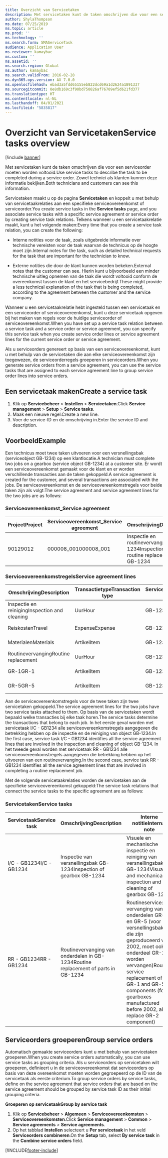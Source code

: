 ```yaml
---
title: Overzicht van Servicetaken
description: Met servicetaken kunt de taken omschrijven die voor een serviceorder moeten worden voltooid. Zowel technici als klanten kunnen deze informatie bekijken.
author: ShylaThompson
ms.date: 07/25/2019
ms.topic: article
ms.prod: ''
ms.technology: ''
ms.search.form: SMAServiceTask
audience: Application User
ms.reviewer: kamaybac
ms.custom: ''
ms.assetid: ''
ms.search.region: Global
ms.author: kamaybac
ms.search.validFrom: 2016-02-28
ms.dyn365.ops.version: AX 7.0.0
ms.openlocfilehash: ebad3a5fdd65155eb822dcd69a1d2624a1891337
ms.sourcegitcommit: 0e8db169c3f90bd750826af76709ef5d621fd377
ms.translationtype: HT
ms.contentlocale: nl-NL
ms.lasthandoff: 04/01/2021
ms.locfileid: "5835817"
---
```

# <a name="service-tasks-overview"></a><span data-ttu-id="1580c-104">Overzicht van Servicetaken</span><span class="sxs-lookup"><span data-stu-id="1580c-104">Service tasks overview</span></span>

[!include [banner](../includes/banner.md)]

<span data-ttu-id="1580c-105">Met servicetaken kunt de taken omschrijven die voor een serviceorder moeten worden voltooid.</span><span class="sxs-lookup"><span data-stu-id="1580c-105">Use service tasks to describe the task to be completed during a service order.</span></span>
<span data-ttu-id="1580c-106">Zowel technici als klanten kunnen deze informatie bekijken.</span><span class="sxs-lookup"><span data-stu-id="1580c-106">Both technicians and customers can see this information.</span></span>

<span data-ttu-id="1580c-107">Servicetaken maakt u op de pagina **Servicetaken** en koppelt u met behulp van servicetaakrelaties aan een specifieke serviceovereenkomst of serviceorder.</span><span class="sxs-lookup"><span data-stu-id="1580c-107">You create service tasks in the **Service tasks** page, and you associate service tasks with a specific service agreement or service order by creating service task relations.</span></span> <span data-ttu-id="1580c-108">Telkens wanneer u een servicetaakrelatie maakt, kunt u het volgende maken:</span><span class="sxs-lookup"><span data-stu-id="1580c-108">Every time that you create a service task relation, you can create the following:</span></span>

-  <span data-ttu-id="1580c-109">Interne notities voor de taak, zoals uitgebreide informatie over technische vereisten voor de taak waarvan de technicus op de hoogte moet zijn.</span><span class="sxs-lookup"><span data-stu-id="1580c-109">Internal notes for the task, such as detailed technical requests for the task that are important for the technician to know.</span></span>

-  <span data-ttu-id="1580c-110">Externe notities die door de klant kunnen worden bekeken.</span><span class="sxs-lookup"><span data-stu-id="1580c-110">External notes that the customer can see.</span></span> <span data-ttu-id="1580c-111">Hierin kunt u bijvoorbeeld een minder technische uitleg opnemen van de taak die wordt voltooid conform de overeenkomst tussen de klant en het servicebedrijf.</span><span class="sxs-lookup"><span data-stu-id="1580c-111">These might provide a less technical explanation of the task that is being completed, according to the agreement between the customer and the service company.</span></span>

<span data-ttu-id="1580c-112">Wanneer u een servicetaakrelatie hebt ingesteld tussen een servicetaak en een serviceorder of serviceovereenkomst, kunt u deze servicetaak opgeven bij het maken van regels voor de huidige serviceorder of serviceovereenkomst.</span><span class="sxs-lookup"><span data-stu-id="1580c-112">When you have set up a service task relation between a service task and a service order or service agreement, you can specify this service task when you create service order lines or service agreement lines for the current service order or service agreement.</span></span>

<span data-ttu-id="1580c-113">Als u serviceorders genereert op basis van een serviceovereenkomst, kunt u met behulp van de servicetaken die aan elke serviceovereenkomst zijn toegewezen, de serviceorderregels groeperen in serviceorders.</span><span class="sxs-lookup"><span data-stu-id="1580c-113">When you generate service orders from a service agreement, you can use the service tasks that are assigned to each service agreement line to group service order lines into service orders.</span></span>

## <a name="create-a-service-task"></a><span data-ttu-id="1580c-114">Een servicetaak maken</span><span class="sxs-lookup"><span data-stu-id="1580c-114">Create a service task</span></span>

1. <span data-ttu-id="1580c-115">Klik op **Servicebeheer** \> **Instellen** \> **Servicetaken**.</span><span class="sxs-lookup"><span data-stu-id="1580c-115">Click **Service management** \> **Setup** \> **Service tasks**.</span></span>
2. <span data-ttu-id="1580c-116">Maak een nieuwe regel.</span><span class="sxs-lookup"><span data-stu-id="1580c-116">Create a new line.</span></span>
3. <span data-ttu-id="1580c-117">Voer de service-ID en de omschrijving in.</span><span class="sxs-lookup"><span data-stu-id="1580c-117">Enter the service ID and description.</span></span>

## <a name="example"></a><span data-ttu-id="1580c-118">Voorbeeld</span><span class="sxs-lookup"><span data-stu-id="1580c-118">Example</span></span>

<span data-ttu-id="1580c-119">Een technicus moet twee taken uitvoeren voor een versnellingsbak (serviceobject GB-1234) op een klantlocatie.</span><span class="sxs-lookup"><span data-stu-id="1580c-119">A technician must complete two jobs on a gearbox (service object GB-1234) at a customer site.</span></span> <span data-ttu-id="1580c-120">Er wordt een serviceovereenkomst gemaakt voor de klant en er worden verschillende transacties aan de taken gekoppeld.</span><span class="sxs-lookup"><span data-stu-id="1580c-120">A service agreement is created for the customer, and several transactions are associated with the jobs.</span></span> <span data-ttu-id="1580c-121">De serviceovereenkomst en de serviceovereenkomstregels voor beide taken zijn als volgt:</span><span class="sxs-lookup"><span data-stu-id="1580c-121">The service agreement and service agreement lines for the two jobs are as follows:</span></span>

### <a name="service-agreement"></a><span data-ttu-id="1580c-122">Serviceovereenkomst_</span><span class="sxs-lookup"><span data-stu-id="1580c-122">Service agreement</span></span>

| <span data-ttu-id="1580c-123">Project</span><span class="sxs-lookup"><span data-stu-id="1580c-123">Project</span></span> | <span data-ttu-id="1580c-124">Serviceovereenkomst_</span><span class="sxs-lookup"><span data-stu-id="1580c-124">Service agreement</span></span> | <span data-ttu-id="1580c-125">Omschrijving</span><span class="sxs-lookup"><span data-stu-id="1580c-125">Description</span></span>                                  | <span data-ttu-id="1580c-126">Groep</span><span class="sxs-lookup"><span data-stu-id="1580c-126">Group</span></span>   |
|---------|-------------------|----------------------------------------------|---------|
| <span data-ttu-id="1580c-127">9012</span><span class="sxs-lookup"><span data-stu-id="1580c-127">9012</span></span>    | <span data-ttu-id="1580c-128">000008\_001</span><span class="sxs-lookup"><span data-stu-id="1580c-128">000008\_001</span></span>       | <span data-ttu-id="1580c-129">Inspectie en routinevervanging - GB – 1234</span><span class="sxs-lookup"><span data-stu-id="1580c-129">Inspection and routine replacement – GB-1234</span></span> | <span data-ttu-id="1580c-130">Premie</span><span class="sxs-lookup"><span data-stu-id="1580c-130">Premium</span></span> |

### <a name="service-agreement-lines"></a><span data-ttu-id="1580c-131">Serviceovereenkomstregels</span><span class="sxs-lookup"><span data-stu-id="1580c-131">Service agreement lines</span></span>

| <span data-ttu-id="1580c-132">Omschrijving</span><span class="sxs-lookup"><span data-stu-id="1580c-132">Description</span></span>             | <span data-ttu-id="1580c-133">Transactietype</span><span class="sxs-lookup"><span data-stu-id="1580c-133">Transaction type</span></span> | <span data-ttu-id="1580c-134">Serviceobject</span><span class="sxs-lookup"><span data-stu-id="1580c-134">Service object</span></span> | <span data-ttu-id="1580c-135">Servicetaak</span><span class="sxs-lookup"><span data-stu-id="1580c-135">Service task</span></span> |
|-------------------------|------------------|----------------|--------------|
| <span data-ttu-id="1580c-136">Inspectie en reiniging</span><span class="sxs-lookup"><span data-stu-id="1580c-136">Inspection and cleaning</span></span> | <span data-ttu-id="1580c-137">Uur</span><span class="sxs-lookup"><span data-stu-id="1580c-137">Hour</span></span>             | <span data-ttu-id="1580c-138">GB-1234</span><span class="sxs-lookup"><span data-stu-id="1580c-138">GB-1234</span></span>        | <span data-ttu-id="1580c-139">I/C - GB1234</span><span class="sxs-lookup"><span data-stu-id="1580c-139">I/C - GB1234</span></span> |
| <span data-ttu-id="1580c-140">Reiskosten</span><span class="sxs-lookup"><span data-stu-id="1580c-140">Travel</span></span>                  | <span data-ttu-id="1580c-141">Expense</span><span class="sxs-lookup"><span data-stu-id="1580c-141">Expense</span></span>          | <span data-ttu-id="1580c-142">GB-1234</span><span class="sxs-lookup"><span data-stu-id="1580c-142">GB-1234</span></span>        | <span data-ttu-id="1580c-143">I/C - GB1234</span><span class="sxs-lookup"><span data-stu-id="1580c-143">I/C - GB1234</span></span> |
| <span data-ttu-id="1580c-144">Materialen</span><span class="sxs-lookup"><span data-stu-id="1580c-144">Materials</span></span>               | <span data-ttu-id="1580c-145">Artikel</span><span class="sxs-lookup"><span data-stu-id="1580c-145">Item</span></span>             | <span data-ttu-id="1580c-146">GB-1234</span><span class="sxs-lookup"><span data-stu-id="1580c-146">GB-1234</span></span>        | <span data-ttu-id="1580c-147">I/C - GB1234</span><span class="sxs-lookup"><span data-stu-id="1580c-147">I/C - GB1234</span></span> |
| <span data-ttu-id="1580c-148">Routinevervanging</span><span class="sxs-lookup"><span data-stu-id="1580c-148">Routine replacement</span></span>     | <span data-ttu-id="1580c-149">Uur</span><span class="sxs-lookup"><span data-stu-id="1580c-149">Hour</span></span>             | <span data-ttu-id="1580c-150">GB-1234</span><span class="sxs-lookup"><span data-stu-id="1580c-150">GB-1234</span></span>        | <span data-ttu-id="1580c-151">RR - GB1234</span><span class="sxs-lookup"><span data-stu-id="1580c-151">RR - GB1234</span></span>  |
| <span data-ttu-id="1580c-152">GR-1</span><span class="sxs-lookup"><span data-stu-id="1580c-152">GR-1</span></span>                    | <span data-ttu-id="1580c-153">Artikel</span><span class="sxs-lookup"><span data-stu-id="1580c-153">Item</span></span>             | <span data-ttu-id="1580c-154">GB-1234</span><span class="sxs-lookup"><span data-stu-id="1580c-154">GB-1234</span></span>        | <span data-ttu-id="1580c-155">RR - GB1234</span><span class="sxs-lookup"><span data-stu-id="1580c-155">RR - GB1234</span></span>  |
| <span data-ttu-id="1580c-156">GR-5</span><span class="sxs-lookup"><span data-stu-id="1580c-156">GR-5</span></span>                    | <span data-ttu-id="1580c-157">Artikel</span><span class="sxs-lookup"><span data-stu-id="1580c-157">Item</span></span>             | <span data-ttu-id="1580c-158">GB-1234</span><span class="sxs-lookup"><span data-stu-id="1580c-158">GB-1234</span></span>        | <span data-ttu-id="1580c-159">RR - GB1234</span><span class="sxs-lookup"><span data-stu-id="1580c-159">RR - GB1234</span></span>  |

<span data-ttu-id="1580c-160">Aan de serviceovereenkomstregels voor de twee taken zijn twee servicetaken gekoppeld.</span><span class="sxs-lookup"><span data-stu-id="1580c-160">The service agreement lines for the two jobs have two service tasks attached to them.</span></span> <span data-ttu-id="1580c-161">Op basis van de servicetaken wordt bepaald welke transacties bij elke taak horen.</span><span class="sxs-lookup"><span data-stu-id="1580c-161">The service tasks determine the transactions that belong to each job.</span></span> <span data-ttu-id="1580c-162">In het eerste geval worden met servicetaak I/C - GB1234 alle serviceovereenkomstregels aangegeven die betrekking hebben op de inspectie en de reiniging van object GB-1234.</span><span class="sxs-lookup"><span data-stu-id="1580c-162">In the first case, service task I/C - GB1234 identifies all the service agreement lines that are involved in the inspection and cleaning of object GB-1234.</span></span> <span data-ttu-id="1580c-163">In het tweede geval worden met servicetaak RR - GB1234 alle serviceovereenkomstregels aangegeven die betrekking hebben op het uitvoeren van een routinevervanging.</span><span class="sxs-lookup"><span data-stu-id="1580c-163">In the second case, service task RR - GB1234 identifies all the service agreement lines that are involved in completing a routine replacement job.</span></span>

<span data-ttu-id="1580c-164">Met de volgende servicetaakrelaties worden de servicetaken aan de specifieke serviceovereenkomst gekoppeld:</span><span class="sxs-lookup"><span data-stu-id="1580c-164">The service task relations that connect the service tasks to the specific agreement are as follows:</span></span>

### <a name="service-tasks"></a><span data-ttu-id="1580c-165">Servicetaken</span><span class="sxs-lookup"><span data-stu-id="1580c-165">Service tasks</span></span>

| <span data-ttu-id="1580c-166">Servicetaak</span><span class="sxs-lookup"><span data-stu-id="1580c-166">Service task</span></span> | <span data-ttu-id="1580c-167">Omschrijving</span><span class="sxs-lookup"><span data-stu-id="1580c-167">Description</span></span>                             | <span data-ttu-id="1580c-168">Interne notitie</span><span class="sxs-lookup"><span data-stu-id="1580c-168">Internal note</span></span>                                                                                                                 | <span data-ttu-id="1580c-169">Externe notitie</span><span class="sxs-lookup"><span data-stu-id="1580c-169">External note</span></span>                 |
|--------------|-----------------------------------------|-------------------------------------------------------------------------------------------------------------------------------|-------------------------------|
| <span data-ttu-id="1580c-170">I/C - GB1234</span><span class="sxs-lookup"><span data-stu-id="1580c-170">I/C - GB1234</span></span> | <span data-ttu-id="1580c-171">Inspectie van versnellingsbak GB-1234</span><span class="sxs-lookup"><span data-stu-id="1580c-171">Inspection of gearbox GB-1234</span></span>           | <span data-ttu-id="1580c-172">Visuele en mechanische inspectie en reiniging van versnellingsbak GB-1234</span><span class="sxs-lookup"><span data-stu-id="1580c-172">Visual and mechanical inspection and cleaning of gearbox GB-1234</span></span>                                                              | <span data-ttu-id="1580c-173">Routine-inspectie van versnellingsbak</span><span class="sxs-lookup"><span data-stu-id="1580c-173">Routine inspection of gearbox</span></span> |
| <span data-ttu-id="1580c-174">RR - GB1234</span><span class="sxs-lookup"><span data-stu-id="1580c-174">RR - GB1234</span></span>  | <span data-ttu-id="1580c-175">Routinevervanging van onderdelen in GB-1234</span><span class="sxs-lookup"><span data-stu-id="1580c-175">Routine replacement of parts in GB-1234</span></span> | <span data-ttu-id="1580c-176">Routineservice: vervanging van onderdelen GR-1 en GR-5 (voor versnellingsbakken die zijn geproduceerd vóór 2002, moet ook onderdeel GR-2 worden vervangen)</span><span class="sxs-lookup"><span data-stu-id="1580c-176">Routine service replacement of GR-1 and GR-5 components (for gearboxes manufactured before 2002, also replace GR-2 component)</span></span> | <span data-ttu-id="1580c-177">Routine: vervanging van onderdelen</span><span class="sxs-lookup"><span data-stu-id="1580c-177">Routine replacement of parts</span></span>  |

## <a name="group-service-orders"></a><span data-ttu-id="1580c-178">Serviceorders groeperen</span><span class="sxs-lookup"><span data-stu-id="1580c-178">Group service orders</span></span>

<span data-ttu-id="1580c-179">Automatisch gemaakte serviceorders kunt u met behulp van servicetaken groeperen.</span><span class="sxs-lookup"><span data-stu-id="1580c-179">When you create service orders automatically, you can use service tasks as grouping criteria.</span></span> <span data-ttu-id="1580c-180">Als u serviceorders op servicetaken wilt groeperen, definieert u in de serviceovereenkomst dat serviceorders op basis van deze overeenkomst moeten worden gegroepeerd op de ID van de servicetaak als eerste criterium.</span><span class="sxs-lookup"><span data-stu-id="1580c-180">To group service orders by service tasks, define on the service agreement that service orders that are based on the service agreement should be grouped by service task ID as their initial grouping criteria.</span></span>

<span data-ttu-id="1580c-181">**Groeperen op servicetaak**</span><span class="sxs-lookup"><span data-stu-id="1580c-181">**Group by service task**</span></span>

1. <span data-ttu-id="1580c-182">Klik op **Servicebeheer** \> **Algemeen** \> **Serviceovereenkomsten** \> **Serviceovereenkomsten**.</span><span class="sxs-lookup"><span data-stu-id="1580c-182">Click **Service management** \> **Common** \> **Service agreements** \> **Service agreements**.</span></span>
2. <span data-ttu-id="1580c-183">Op het tabblad **Instellen** selecteert u **Per servicetaak** in het veld **Serviceorders combineren**.</span><span class="sxs-lookup"><span data-stu-id="1580c-183">On the **Setup** tab, select **By service task** in the **Combine service orders** field.</span></span>




[!INCLUDE[footer-include](../../includes/footer-banner.md)]